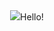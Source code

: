 <div align="center">
<img src="https://raw.githubusercontent.com/Aerito-Platform/.github/main/profile/svg.svg">Hello!</img>
</div>
